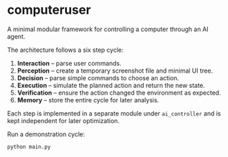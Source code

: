 # computeruser

A minimal modular framework for controlling a computer through an AI agent.

The architecture follows a six step cycle:

1. **Interaction** – parse user commands.
2. **Perception** – create a temporary screenshot file and minimal UI tree.
3. **Decision** – parse simple commands to choose an action.
4. **Execution** – simulate the planned action and return the new state.
5. **Verification** – ensure the action changed the environment as expected.
6. **Memory** – store the entire cycle for later analysis.

Each step is implemented in a separate module under `ai_controller` and is kept
independent for later optimization.

Run a demonstration cycle:

```bash
python main.py
```
